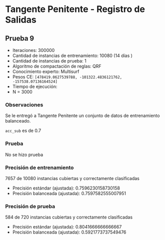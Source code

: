# Tangente Penitente - Registro de Salidas

## Prueba 9

- Iteraciones: 300000
- Cantidad de instancias de entrenamiento: 10080 (14 días )
- Cantidad de instancias de prueba: 1
- Algoritmo de compactación de reglas: QRF
- Conocimiento experto: Multisurf
- Pesos CE: `[478419.0627539788, -101322.4836121762, -157538.07136164524]`
- Tiempo de ejecución:  
- N = 3000



### Observaciones

Se le entregó a Tangente Penitente un conjunto de datos de entrenamiento balanceado. 

`acc_sub` es de 0.7 



### Prueba

No se hizo prueba



### Precisión  de entrenamiento

7657 de 10080 instancias cubiertas y correctamente clasificadas

- Precisión estándar (ajustada): 0.7596230158730158
- Precisión balanceada (ajustada): 0.7597582555007951



### Precisión de prueba

584 de 720 instancias cubiertas y correctamente clasificadas

- Precisión estándar (ajustada): 0.8041666666666667
- Precisión balanceada (ajustada): 0.5921773737549476

